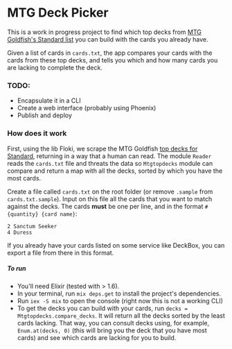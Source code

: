# MTG Deck Picker

This is a work in progress project to find which top decks from 
[MTG Goldfish's Standard list](https://www.mtggoldfish.com/metagame/standard/full#paper)
you can build with the cards you already have.

Given a list of cards in `cards.txt`, the app compares your cards with the cards
from these top decks, and tells you which and how many cards you are lacking to
complete the deck.

### TODO:
- Encapsulate it in a CLI
- Create a web interface (probably using Phoenix)
- Publish and deploy

### How does it work

First, using the lib Floki, we scrape the MTG Goldfish 
[top decks for Standard](https://www.mtggoldfish.com/metagame/standard/full#paper),
returning in a way that a human can read. The module `Reader` reads the
`cards.txt` file and threats the data so `Mtgtopdecks` module can compare and
return a map with all the decks, sorted by which you have the most cards.

Create a file called `cards.txt` on the root folder (or remove `.sample` from
`cards.txt.sample`). Input on this file all the cards that you want to match
against the decks. The cards **must** be one per line, and in the format
`#{quantity} {card name}`:

```
2 Sanctum Seeker
4 Duress
```

If you already have your cards listed on some service like DeckBox, you can
export a file from there in this format.

##### To run
 - You'll need Elixir (tested with > 1.6).
 - In your terminal, run `mix deps.get` to install the project's dependencies.
 - Run `iex -S mix` to open the console (right now this is not a working CLI)
 - To get the decks you can build with your cards, run `decks =
   Mtgtopdecks.compare_decks`. It will return all the decks sorted by the least
cards lacking. That way, you can consult decks using, for example,
`Enum.at(decks, 0)` (this will bring you the deck that you have most cards) and
see which cards are lacking for you to build.
